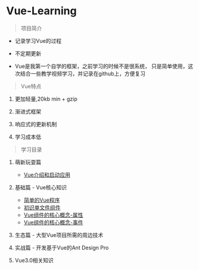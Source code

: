# Vue-Learning

> 项目简介

* 记录学习Vue的过程

* 不定期更新

* Vue是我第一个自学的框架，之前学习的时候不是很系统，
    只是简单使用，这次结合一些教学视频学习，并记录在github上，方便复习
    
> Vue特点

1. 更加轻量,20kb min + gzip

2. 渐进式框架

3. 响应式的更新机制

4. 学习成本低 

> 学习目录
1. 萌新玩耍篇

    * [Vue介绍和启动应用](./01-萌新玩耍篇/01-Vue介绍和启动应用/Vue介绍和启动应用.md)

2. 基础篇 - Vue核心知识

    * [简单的Vue程序](./02-基础篇/01-简单的Vue程序/简单的Vue程序.md)
    * [初识单文件组件](./02-基础篇/02-初识单文件组件/初识单文件组件.md)
    * [Vue组件的核心概念-属性](./02-基础篇/03-Vue组件的核心概念-属性/Vue组件的核心概念-属性.md)
    * [Vue组件的核心概念-事件](./02-基础篇/04-Vue组件的核心概念-事件/Vue组件的核心概念-事件.md)

3. 生态篇 - 大型Vue项目所需的周边技术

4. 实战篇 - 开发基于Vue的Ant Design Pro

5. Vue3.0相关知识
    
       

